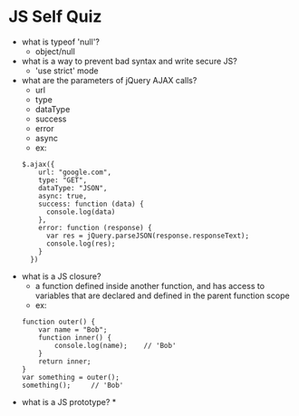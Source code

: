 # JS Self Quiz

* what is typeof 'null'?
  * object/null
* what is a way to prevent bad syntax and write secure JS?
  * 'use strict' mode
* what are the parameters of jQuery AJAX calls?
  * url
  * type
  * dataType
  * success
  * error
  * async
  * ex:
  ```
  $.ajax({
      url: "google.com",
      type: "GET",
      dataType: "JSON",
      async: true,
      success: function (data) {
        console.log(data)
      },
      error: function (response) {
        var res = jQuery.parseJSON(response.responseText);
        console.log(res);
      }
    })
  ```
* what is a JS closure?
  * a function defined inside another function, and has access to variables that are declared and defined in the parent function scope
  * ex:
  ```
  function outer() {
      var name = "Bob";
      function inner() {
          console.log(name);    // 'Bob'
      }
      return inner;
  }
  var something = outer();
  something();     // 'Bob'
  ```
* what is a JS prototype?
  *
